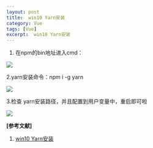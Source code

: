 ```yaml
---
layout: post
title:  win10 Yarn安装
category: Vue
tags: [Vue]
excerpt:  win10 Yarn安装
---
```


1. 在npm的bin地址进入cmd：

![](https://img-blog.csdnimg.cn/20190429113144267.png)

2.yarn安装命令：npm i -g yarn

![](https://img-blog.csdnimg.cn/20190429113228367.png)

3.检查 yarn安装路径，并且配置到用户变量中，重启即可啦

![](https://img-blog.csdnimg.cn/20190429113110933.png)

**[参考文献]**

1. [win10 Yarn安装](https://blog.csdn.net/hq422/article/details/89671391 "win10 Yarn安装")


